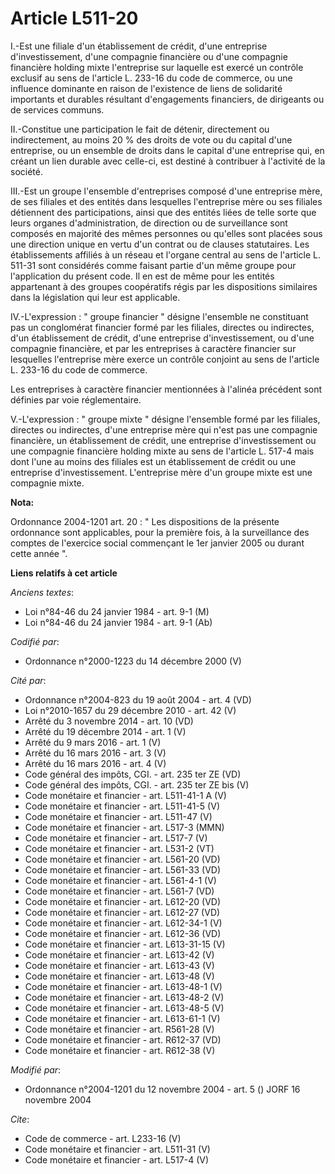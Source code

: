 # Article L511-20

I.-Est une filiale d'un établissement de crédit, d'une entreprise d'investissement, d'une compagnie financière ou d'une
compagnie financière holding mixte l'entreprise sur laquelle est exercé un contrôle exclusif au sens de l'article L. 233-16
du code de commerce, ou une influence dominante en raison de l'existence de liens de solidarité importants et durables
résultant d'engagements financiers, de dirigeants ou de services communs. 

II.-Constitue une participation le fait de détenir, directement ou indirectement, au moins 20 % des droits de vote ou du
capital d'une entreprise, ou un ensemble de droits dans le capital d'une entreprise qui, en créant un lien durable avec
celle-ci, est destiné à contribuer à l'activité de la société. 

III.-Est un groupe l'ensemble d'entreprises composé d'une entreprise mère, de ses filiales et des entités dans lesquelles
l'entreprise mère ou ses filiales détiennent des participations, ainsi que des entités liées de telle sorte que leurs organes
d'administration, de direction ou de surveillance sont composés en majorité des mêmes personnes ou qu'elles sont placées sous
une direction unique en vertu d'un contrat ou de clauses statutaires. Les établissements affiliés à un réseau et l'organe
central au sens de l'article L. 511-31 sont considérés comme faisant partie d'un même groupe pour l'application du présent
code. Il en est de même pour les entités appartenant à des groupes coopératifs régis par les dispositions similaires dans la
législation qui leur est applicable. 

IV.-L'expression : " groupe financier " désigne l'ensemble ne constituant pas un conglomérat financier formé par les
filiales, directes ou indirectes, d'un établissement de crédit, d'une entreprise d'investissement, ou d'une compagnie
financière, et par les entreprises à caractère financier sur lesquelles l'entreprise mère exerce un contrôle conjoint au sens
de l'article L. 233-16 du code de commerce. 

Les entreprises à caractère financier mentionnées à l'alinéa précédent sont définies par voie réglementaire. 

V.-L'expression : " groupe mixte " désigne l'ensemble formé par les filiales, directes ou indirectes, d'une entreprise mère
qui n'est pas une compagnie financière, un établissement de crédit, une entreprise d'investissement ou une compagnie
financière holding mixte au sens de l'article L. 517-4 mais dont l'une au moins des filiales est un établissement de crédit
ou une entreprise d'investissement. L'entreprise mère d'un groupe mixte est une compagnie mixte.

**Nota:**

Ordonnance 2004-1201 art. 20 : " Les dispositions de la présente ordonnance sont applicables, pour la première fois, à la
surveillance des comptes de l'exercice social commençant le 1er janvier 2005 ou durant cette année ".

**Liens relatifs à cet article**

_Anciens textes_:

  - Loi n°84-46 du 24 janvier 1984 - art. 9-1 (M)
  - Loi n°84-46 du 24 janvier 1984 - art. 9-1 (Ab)

_Codifié par_:

  - Ordonnance n°2000-1223 du 14 décembre 2000 (V)

_Cité par_:

  - Ordonnance n°2004-823 du 19 août 2004 - art. 4 (VD)
  - Loi n°2010-1657 du 29 décembre 2010 - art. 42 (V)
  - Arrêté du 3 novembre 2014 - art. 10 (VD)
  - Arrêté du 19 décembre 2014 - art. 1 (V)
  - Arrêté du 9 mars 2016 - art. 1 (V)
  - Arrêté du 16 mars 2016 - art. 3 (V)
  - Arrêté du 16 mars 2016 - art. 4 (V)
  - Code général des impôts, CGI. - art. 235 ter ZE (VD)
  - Code général des impôts, CGI. - art. 235 ter ZE bis (V)
  - Code monétaire et financier - art. L511-41-1 A (V)
  - Code monétaire et financier - art. L511-41-5 (V)
  - Code monétaire et financier - art. L511-47 (V)
  - Code monétaire et financier - art. L517-3 (MMN)
  - Code monétaire et financier - art. L517-7 (V)
  - Code monétaire et financier - art. L531-2 (VT)
  - Code monétaire et financier - art. L561-20 (VD)
  - Code monétaire et financier - art. L561-33 (VD)
  - Code monétaire et financier - art. L561-4-1 (V)
  - Code monétaire et financier - art. L561-7 (VD)
  - Code monétaire et financier - art. L612-20 (VD)
  - Code monétaire et financier - art. L612-27 (VD)
  - Code monétaire et financier - art. L612-34-1 (V)
  - Code monétaire et financier - art. L612-36 (VD)
  - Code monétaire et financier - art. L613-31-15 (V)
  - Code monétaire et financier - art. L613-42 (V)
  - Code monétaire et financier - art. L613-43 (V)
  - Code monétaire et financier - art. L613-48 (V)
  - Code monétaire et financier - art. L613-48-1 (V)
  - Code monétaire et financier - art. L613-48-2 (V)
  - Code monétaire et financier - art. L613-48-5 (V)
  - Code monétaire et financier - art. L613-61-1 (V)
  - Code monétaire et financier - art. R561-28 (V)
  - Code monétaire et financier - art. R612-37 (VD)
  - Code monétaire et financier - art. R612-38 (V)

_Modifié par_:

  - Ordonnance n°2004-1201 du 12 novembre 2004 - art. 5 () JORF 16 novembre 2004

_Cite_:

  - Code de commerce - art. L233-16 (V)
  - Code monétaire et financier - art. L511-31 (V)
  - Code monétaire et financier - art. L517-4 (V)
